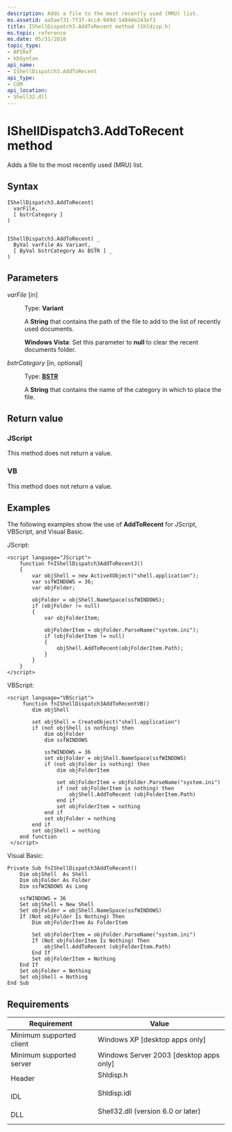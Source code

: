 ```yaml
---
description: Adds a file to the most recently used (MRU) list.
ms.assetid: aa5aef31-7f3f-4cc4-949d-1484de243ef3
title: IShellDispatch3.AddToRecent method (Shldisp.h)
ms.topic: reference
ms.date: 05/31/2018
topic_type: 
- APIRef
- kbSyntax
api_name: 
- IShellDispatch3.AddToRecent
api_type: 
- COM
api_location: 
- Shell32.dll
---
```


# IShellDispatch3.AddToRecent method

Adds a file to the most recently used (MRU) list.

## Syntax


```JScript
IShellDispatch3.AddToRecent(
  varFile,
  [ bstrCategory ]
)
```


```VB

IShellDispatch3.AddToRecent( _
  ByVal varFile As Variant, _
  [ ByVal bstrCategory As BSTR ] _
)
```





## Parameters

<dl> <dt>

*varFile* \[in\]
</dt> <dd>

Type: **Variant**

A **String** that contains the path of the file to add to the list of recently used documents.

**Windows Vista**: Set this parameter to **null** to clear the recent documents folder.

</dd> <dt>

*bstrCategory* \[in, optional\]
</dt> <dd>

Type: **[**BSTR**](/previous-versions/windows/desktop/automat/bstr)**

A **String** that contains the name of the category in which to place the file.

</dd> </dl>

## Return value

### JScript

This method does not return a value.

### VB

This method does not return a value.

## Examples

The following examples show the use of **AddToRecent** for JScript, VBScript, and Visual Basic.

JScript:


```JScript
<script language="JScript">
    function fnIShellDispatch3AddToRecentJ()
    {
        var objShell = new ActiveXObject("shell.application");
        var ssfWINDOWS = 36;
        var objFolder;
        
        objFolder = objShell.NameSpace(ssfWINDOWS);
        if (objFolder != null)
        {
            var objFolderItem;
            
            objFolderItem = objFolder.ParseName("system.ini");
            if (objFolderItem != null)
            {
                objShell.AddToRecent(objFolderItem.Path);
            }
        }
    }
</script>
```



VBScript:


```VB
<script language="VBScript">
     function fnIShellDispatch3AddToRecentVB()
        dim objShell
        
        set objShell = CreateObject("shell.application")
        if (not objShell is nothing) then
            dim objFolder
            dim ssfWINDOWS
            
            ssfWINDOWS = 36
            set objFolder = objShell.NameSpace(ssfWINDOWS)
            if (not objFolder is nothing) then
                dim objFolderItem
                        
                set objFolderItem = objFolder.ParseName("system.ini")
                if (not objFolderItem is nothing) then
                    objShell.AddToRecent (objFolderItem.Path)
                end if
                set objFolderItem = nothing
            end if
            set objFolder = nothing
        end if
        set objShell = nothing
    end function
 </script>
```



Visual Basic:


```VB
Private Sub fnIShellDispatch3AddToRecent()
    Dim objShell  As Shell
    Dim objFolder As Folder
    Dim ssfWINDOWS As Long

    ssfWINDOWS = 36
    Set objShell = New Shell
    Set objFolder = objShell.NameSpace(ssfWINDOWS)
    If (Not objFolder Is Nothing) Then
        Dim objFolderItem As FolderItem

        Set objFolderItem = objFolder.ParseName("system.ini")
        If (Not objFolderItem Is Nothing) Then
            objShell.AddToRecent (objFolderItem.Path)
        End If
        Set objFolderItem = Nothing
    End If
    Set objFolder = Nothing
    Set objShell = Nothing
End Sub
```



## Requirements



| Requirement | Value |
|-------------------------------------|---------------------------------------------------------------------------------------------------------------|
| Minimum supported client<br/> | Windows XP \[desktop apps only\]<br/>                                                                   |
| Minimum supported server<br/> | Windows Server 2003 \[desktop apps only\]<br/>                                                          |
| Header<br/>                   | <dl> <dt>Shldisp.h</dt> </dl>                          |
| IDL<br/>                      | <dl> <dt>Shldisp.idl</dt> </dl>                        |
| DLL<br/>                      | <dl> <dt>Shell32.dll (version 6.0 or later)</dt> </dl> |



 

 
